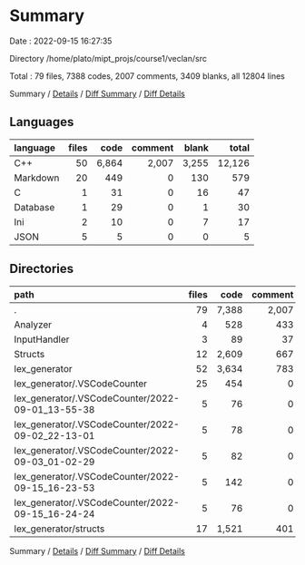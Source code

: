 # Summary

Date : 2022-09-15 16:27:35

Directory /home/plato/mipt_projs/course1/veclan/src

Total : 79 files,  7388 codes, 2007 comments, 3409 blanks, all 12804 lines

Summary / [Details](details.md) / [Diff Summary](diff.md) / [Diff Details](diff-details.md)

## Languages
| language | files | code | comment | blank | total |
| :--- | ---: | ---: | ---: | ---: | ---: |
| C++ | 50 | 6,864 | 2,007 | 3,255 | 12,126 |
| Markdown | 20 | 449 | 0 | 130 | 579 |
| C | 1 | 31 | 0 | 16 | 47 |
| Database | 1 | 29 | 0 | 1 | 30 |
| Ini | 2 | 10 | 0 | 7 | 17 |
| JSON | 5 | 5 | 0 | 0 | 5 |

## Directories
| path | files | code | comment | blank | total |
| :--- | ---: | ---: | ---: | ---: | ---: |
| . | 79 | 7,388 | 2,007 | 3,409 | 12,804 |
| Analyzer | 4 | 528 | 433 | 247 | 1,208 |
| InputHandler | 3 | 89 | 37 | 69 | 195 |
| Structs | 12 | 2,609 | 667 | 1,121 | 4,397 |
| lex_generator | 52 | 3,634 | 783 | 1,746 | 6,163 |
| lex_generator/.VSCodeCounter | 25 | 454 | 0 | 130 | 584 |
| lex_generator/.VSCodeCounter/2022-09-01_13-55-38 | 5 | 76 | 0 | 26 | 102 |
| lex_generator/.VSCodeCounter/2022-09-02_22-13-01 | 5 | 78 | 0 | 26 | 104 |
| lex_generator/.VSCodeCounter/2022-09-03_01-02-29 | 5 | 82 | 0 | 26 | 108 |
| lex_generator/.VSCodeCounter/2022-09-15_16-23-53 | 5 | 142 | 0 | 26 | 168 |
| lex_generator/.VSCodeCounter/2022-09-15_16-24-24 | 5 | 76 | 0 | 26 | 102 |
| lex_generator/structs | 17 | 1,521 | 401 | 810 | 2,732 |

Summary / [Details](details.md) / [Diff Summary](diff.md) / [Diff Details](diff-details.md)